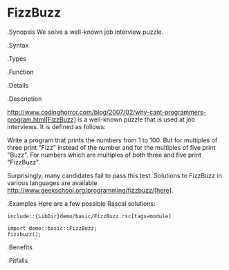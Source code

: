 # FizzBuzz

.Synopsis
We solve a well-known job interview puzzle.

.Syntax

.Types

.Function

.Details

.Description

http://www.codinghorror.com/blog/2007/02/why-cant-programmers-program.html[FizzBuzz] is a well-known puzzle that is used at job interviews.
It is defined as follows:

  Write a program that prints the numbers from 1 to 100. 
  But for multiples of three print "Fizz" instead of the number and for the multiples of five print "Buzz". 
  For numbers which are multiples of both three and five print "FizzBuzz".

Surprisingly, many candidates fail to pass this test.
Solutions to FizzBuzz in various languages are available http://www.geekschool.org/programming/fizzbuzz/[here].

.Examples
Here are a few possible Rascal solutions:
```rascal
include::{LibDir}demo/basic/FizzBuzz.rsc[tags=module]
```

```rascal-shell
import demo::basic::FizzBuzz;
fizzbuzz();
```

.Benefits

.Pitfalls


